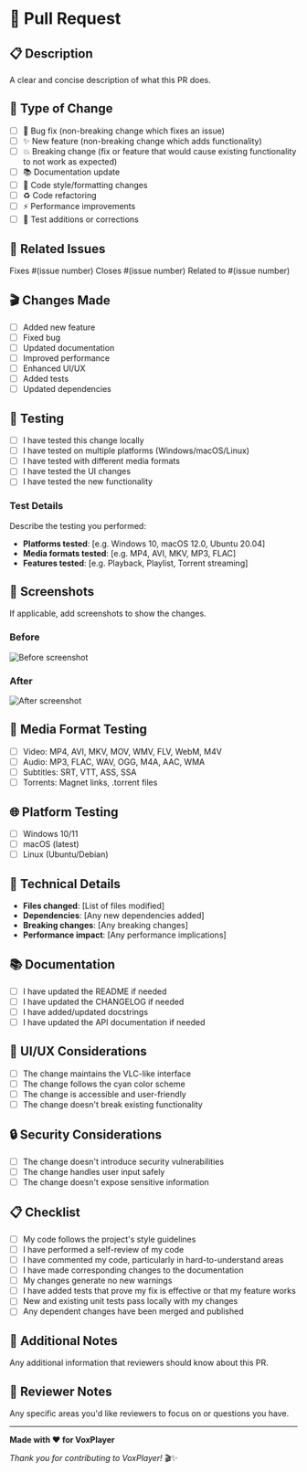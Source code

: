 # 🚀 Pull Request

## 📋 Description
A clear and concise description of what this PR does.

## 🎯 Type of Change
- [ ] 🐛 Bug fix (non-breaking change which fixes an issue)
- [ ] ✨ New feature (non-breaking change which adds functionality)
- [ ] 💥 Breaking change (fix or feature that would cause existing functionality to not work as expected)
- [ ] 📚 Documentation update
- [ ] 🎨 Code style/formatting changes
- [ ] ♻️ Code refactoring
- [ ] ⚡ Performance improvements
- [ ] 🧪 Test additions or corrections

## 🔗 Related Issues
Fixes #(issue number)
Closes #(issue number)
Related to #(issue number)

## 🎬 Changes Made
- [ ] Added new feature
- [ ] Fixed bug
- [ ] Updated documentation
- [ ] Improved performance
- [ ] Enhanced UI/UX
- [ ] Added tests
- [ ] Updated dependencies

## 🧪 Testing
- [ ] I have tested this change locally
- [ ] I have tested on multiple platforms (Windows/macOS/Linux)
- [ ] I have tested with different media formats
- [ ] I have tested the UI changes
- [ ] I have tested the new functionality

### Test Details
Describe the testing you performed:
- **Platforms tested**: [e.g. Windows 10, macOS 12.0, Ubuntu 20.04]
- **Media formats tested**: [e.g. MP4, AVI, MKV, MP3, FLAC]
- **Features tested**: [e.g. Playback, Playlist, Torrent streaming]

## 📱 Screenshots
If applicable, add screenshots to show the changes.

### Before
![Before screenshot](url)

### After
![After screenshot](url)

## 🎵 Media Format Testing
- [ ] Video: MP4, AVI, MKV, MOV, WMV, FLV, WebM, M4V
- [ ] Audio: MP3, FLAC, WAV, OGG, M4A, AAC, WMA
- [ ] Subtitles: SRT, VTT, ASS, SSA
- [ ] Torrents: Magnet links, .torrent files

## 🌐 Platform Testing
- [ ] Windows 10/11
- [ ] macOS (latest)
- [ ] Linux (Ubuntu/Debian)

## 🔧 Technical Details
- **Files changed**: [List of files modified]
- **Dependencies**: [Any new dependencies added]
- **Breaking changes**: [Any breaking changes]
- **Performance impact**: [Any performance implications]

## 📚 Documentation
- [ ] I have updated the README if needed
- [ ] I have updated the CHANGELOG if needed
- [ ] I have added/updated docstrings
- [ ] I have updated the API documentation if needed

## 🎨 UI/UX Considerations
- [ ] The change maintains the VLC-like interface
- [ ] The change follows the cyan color scheme
- [ ] The change is accessible and user-friendly
- [ ] The change doesn't break existing functionality

## 🔒 Security Considerations
- [ ] The change doesn't introduce security vulnerabilities
- [ ] The change handles user input safely
- [ ] The change doesn't expose sensitive information

## 📋 Checklist
- [ ] My code follows the project's style guidelines
- [ ] I have performed a self-review of my code
- [ ] I have commented my code, particularly in hard-to-understand areas
- [ ] I have made corresponding changes to the documentation
- [ ] My changes generate no new warnings
- [ ] I have added tests that prove my fix is effective or that my feature works
- [ ] New and existing unit tests pass locally with my changes
- [ ] Any dependent changes have been merged and published

## 🎯 Additional Notes
Any additional information that reviewers should know about this PR.

## 🤝 Reviewer Notes
Any specific areas you'd like reviewers to focus on or questions you have.

---

**Made with ❤️ for VoxPlayer**

*Thank you for contributing to VoxPlayer!* 🎬✨
